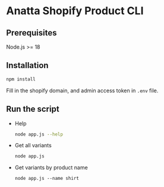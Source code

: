 # Anatta Shopify Product CLI

## Prerequisites

Node.js >= 18

## Installation

```bash
npm install
```

Fill in the shopify domain, and admin access token in `.env` file.

## Run the script

- Help
  ```bash
  node app.js --help
  ```
- Get all variants
  ```bash
  node app.js
  ```
- Get variants by product name
  ```
  node app.js --name shirt
  ```
